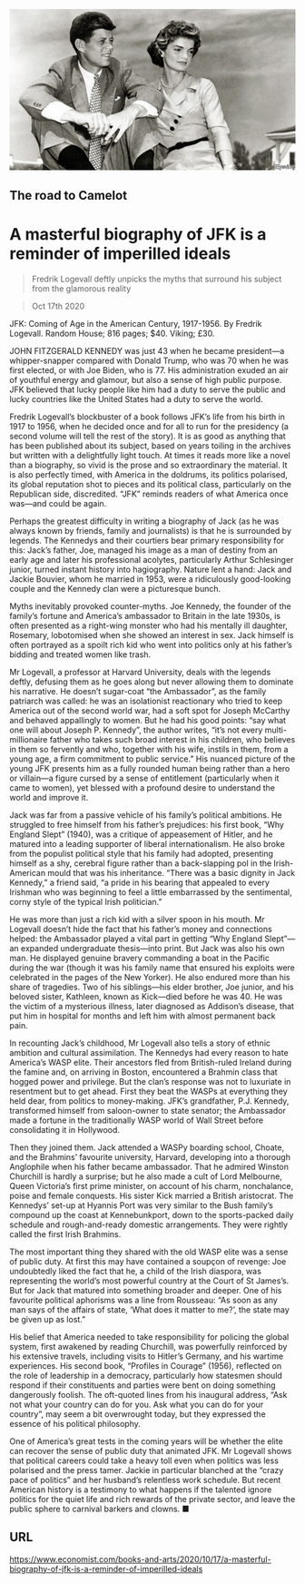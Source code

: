 ![](./images/20201017_BKP001_0.jpg)

## The road to Camelot

# A masterful biography of JFK is a reminder of imperilled ideals

> Fredrik Logevall deftly unpicks the myths that surround his subject from the glamorous reality

> Oct 17th 2020

JFK: Coming of Age in the American Century, 1917-1956. By Fredrik Logevall. Random House; 816 pages; $40. Viking; £30.

JOHN FITZGERALD KENNEDY was just 43 when he became president—a whipper-snapper compared with Donald Trump, who was 70 when he was first elected, or with Joe Biden, who is 77. His administration exuded an air of youthful energy and glamour, but also a sense of high public purpose. JFK believed that lucky people like him had a duty to serve the public and lucky countries like the United States had a duty to serve the world.

Fredrik Logevall’s blockbuster of a book follows JFK’s life from his birth in 1917 to 1956, when he decided once and for all to run for the presidency (a second volume will tell the rest of the story). It is as good as anything that has been published about its subject, based on years toiling in the archives but written with a delightfully light touch. At times it reads more like a novel than a biography, so vivid is the prose and so extraordinary the material. It is also perfectly timed, with America in the doldrums, its politics polarised, its global reputation shot to pieces and its political class, particularly on the Republican side, discredited. “JFK” reminds readers of what America once was—and could be again.

Perhaps the greatest difficulty in writing a biography of Jack (as he was always known by friends, family and journalists) is that he is surrounded by legends. The Kennedys and their courtiers bear primary responsibility for this: Jack’s father, Joe, managed his image as a man of destiny from an early age and later his professional acolytes, particularly Arthur Schlesinger junior, turned instant history into hagiography. Nature lent a hand: Jack and Jackie Bouvier, whom he married in 1953, were a ridiculously good-looking couple and the Kennedy clan were a picturesque bunch.

Myths inevitably provoked counter-myths. Joe Kennedy, the founder of the family’s fortune and America’s ambassador to Britain in the late 1930s, is often presented as a right-wing monster who had his mentally ill daughter, Rosemary, lobotomised when she showed an interest in sex. Jack himself is often portrayed as a spoilt rich kid who went into politics only at his father’s bidding and treated women like trash.

Mr Logevall, a professor at Harvard University, deals with the legends deftly, defusing them as he goes along but never allowing them to dominate his narrative. He doesn’t sugar-coat “the Ambassador”, as the family patriarch was called: he was an isolationist reactionary who tried to keep America out of the second world war, had a soft spot for Joseph McCarthy and behaved appallingly to women. But he had his good points: “say what one will about Joseph P. Kennedy”, the author writes, “it’s not every multi-millionaire father who takes such broad interest in his children, who believes in them so fervently and who, together with his wife, instils in them, from a young age, a firm commitment to public service.” His nuanced picture of the young JFK presents him as a fully rounded human being rather than a hero or villain—a figure cursed by a sense of entitlement (particularly when it came to women), yet blessed with a profound desire to understand the world and improve it.

Jack was far from a passive vehicle of his family’s political ambitions. He struggled to free himself from his father’s prejudices: his first book, “Why England Slept” (1940), was a critique of appeasement of Hitler, and he matured into a leading supporter of liberal internationalism. He also broke from the populist political style that his family had adopted, presenting himself as a shy, cerebral figure rather than a back-slapping pol in the Irish-American mould that was his inheritance. “There was a basic dignity in Jack Kennedy,” a friend said, “a pride in his bearing that appealed to every Irishman who was beginning to feel a little embarrassed by the sentimental, corny style of the typical Irish politician.”

He was more than just a rich kid with a silver spoon in his mouth. Mr Logevall doesn’t hide the fact that his father’s money and connections helped: the Ambassador played a vital part in getting “Why England Slept”—an expanded undergraduate thesis—into print. But Jack was also his own man. He displayed genuine bravery commanding a boat in the Pacific during the war (though it was his family name that ensured his exploits were celebrated in the pages of the New Yorker). He also endured more than his share of tragedies. Two of his siblings—his elder brother, Joe junior, and his beloved sister, Kathleen, known as Kick—died before he was 40. He was the victim of a mysterious illness, later diagnosed as Addison’s disease, that put him in hospital for months and left him with almost permanent back pain.

In recounting Jack’s childhood, Mr Logevall also tells a story of ethnic ambition and cultural assimilation. The Kennedys had every reason to hate America’s WASP elite. Their ancestors fled from British-ruled Ireland during the famine and, on arriving in Boston, encountered a Brahmin class that hogged power and privilege. But the clan’s response was not to luxuriate in resentment but to get ahead. First they beat the WASPs at everything they held dear, from politics to money-making. JFK’s grandfather, P.J. Kennedy, transformed himself from saloon-owner to state senator; the Ambassador made a fortune in the traditionally WASP world of Wall Street before consolidating it in Hollywood.

Then they joined them. Jack attended a WASPy boarding school, Choate, and the Brahmins’ favourite university, Harvard, developing into a thorough Anglophile when his father became ambassador. That he admired Winston Churchill is hardly a surprise; but he also made a cult of Lord Melbourne, Queen Victoria’s first prime minister, on account of his charm, nonchalance, poise and female conquests. His sister Kick married a British aristocrat. The Kennedys’ set-up at Hyannis Port was very similar to the Bush family’s compound up the coast at Kennebunkport, down to the sports-packed daily schedule and rough-and-ready domestic arrangements. They were rightly called the first Irish Brahmins.

The most important thing they shared with the old WASP elite was a sense of public duty. At first this may have contained a soupçon of revenge: Joe undoubtedly liked the fact that he, a child of the Irish diaspora, was representing the world’s most powerful country at the Court of St James’s. But for Jack that matured into something broader and deeper. One of his favourite political aphorisms was a line from Rousseau: “As soon as any man says of the affairs of state, ‘What does it matter to me?’, the state may be given up as lost.”

His belief that America needed to take responsibility for policing the global system, first awakened by reading Churchill, was powerfully reinforced by his extensive travels, including visits to Hitler’s Germany, and his wartime experiences. His second book, “Profiles in Courage” (1956), reflected on the role of leadership in a democracy, particularly how statesmen should respond if their constituents and parties were bent on doing something dangerously foolish. The oft-quoted lines from his inaugural address, “Ask not what your country can do for you. Ask what you can do for your country”, may seem a bit overwrought today, but they expressed the essence of his political philosophy.

One of America’s great tests in the coming years will be whether the elite can recover the sense of public duty that animated JFK. Mr Logevall shows that political careers could take a heavy toll even when politics was less polarised and the press tamer. Jackie in particular blanched at the “crazy pace of politics” and her husband’s relentless work schedule. But recent American history is a testimony to what happens if the talented ignore politics for the quiet life and rich rewards of the private sector, and leave the public sphere to carnival barkers and clowns. ■

## URL

https://www.economist.com/books-and-arts/2020/10/17/a-masterful-biography-of-jfk-is-a-reminder-of-imperilled-ideals
